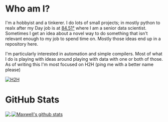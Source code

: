 # Who am I?
I'm a hobbyist and a tinkerer. I do lots of small projects; in mostly python to realx after my Day job is at [84.51°](https://8451.com) where I am a senior data scientist.
Sometimes I get an idea about a novel way to do something that isn't relevant enough to my job to spend time on. Mostly those ideas end up in a repository here. 

I'm particularly interested in automation and simple compilers. Most of what I do is playing with ideas around playing with data with one or both of those. As of writing this I'm most focused on H2H (ping me with a better name please) 


[![H2H](https://github-readme-stats.vercel.app/api/pin/?username=mullinmax&repo=H2H)](https://github.com/mullinmax/H2H)


# GitHub Stats

<a href="https://github.com/mullinmax">
  <img align="center" src="https://github-readme-stats.vercel.app/api/top-langs/?username=mullinmax&langs_count=10&layout=compact&theme=light&hide_langs_below=1" />
</a>

<a href="https://github.com/mullinmax">
 <img align="center" src="https://github-readme-stats.vercel.app/api?username=mullinmax&show_icons=true&theme=light&line_height=27" alt="Maxwell's github stats"/>
</a>

